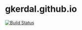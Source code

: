 gkerdal.github.io
=================
[![Build Status](https://travis-ci.org/Tiger66639/jajuk-team.github.io.svg)](https://travis-ci.org/Tiger66639/jajuk-team.github.io)
